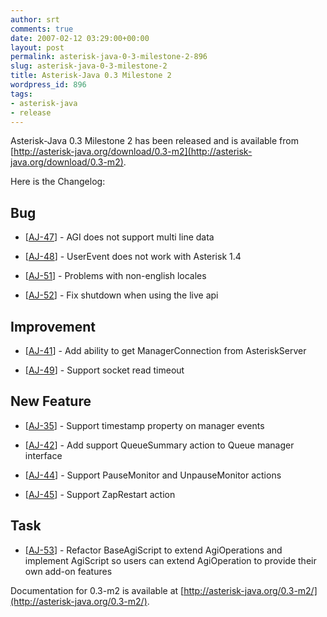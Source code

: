 ```yaml
---
author: srt
comments: true
date: 2007-02-12 03:29:00+00:00
layout: post
permalink: asterisk-java-0-3-milestone-2-896
slug: asterisk-java-0-3-milestone-2
title: Asterisk-Java 0.3 Milestone 2
wordpress_id: 896
tags:
- asterisk-java
- release
---
```


Asterisk-Java 0.3 Milestone 2 has been released and is available from [http://asterisk-java.org/download/0.3-m2](http://asterisk-java.org/download/0.3-m2).




Here is the Changelog:




## Bug





    
  * [[AJ-47](http://jira.reucon.org/browse/AJ-47)] - AGI does not support multi line data

    
  * [[AJ-48](http://jira.reucon.org/browse/AJ-48)] - UserEvent does not work with Asterisk 1.4

    
  * [[AJ-51](http://jira.reucon.org/browse/AJ-51)] - Problems with non-english locales

    
  * [[AJ-52](http://jira.reucon.org/browse/AJ-52)] - Fix shutdown when using the live api




## Improvement





    
  * [[AJ-41](http://jira.reucon.org/browse/AJ-41)] - Add ability to get ManagerConnection from AsteriskServer

    
  * [[AJ-49](http://jira.reucon.org/browse/AJ-49)] - Support socket read timeout




## New Feature





    
  * [[AJ-35](http://jira.reucon.org/browse/AJ-35)] - Support timestamp property on manager events

    
  * [[AJ-42](http://jira.reucon.org/browse/AJ-42)] - Add support QueueSummary action to Queue manager interface

    
  * [[AJ-44](http://jira.reucon.org/browse/AJ-44)] - Support PauseMonitor and UnpauseMonitor actions

    
  * [[AJ-45](http://jira.reucon.org/browse/AJ-45)] - Support ZapRestart action




## Task





    
  * [[AJ-53](http://jira.reucon.org/browse/AJ-53)] - Refactor BaseAgiScript to extend AgiOperations and implement AgiScript so users can extend AgiOperation to provide their own add-on features




Documentation for 0.3-m2 is available at [http://asterisk-java.org/0.3-m2/](http://asterisk-java.org/0.3-m2/).
